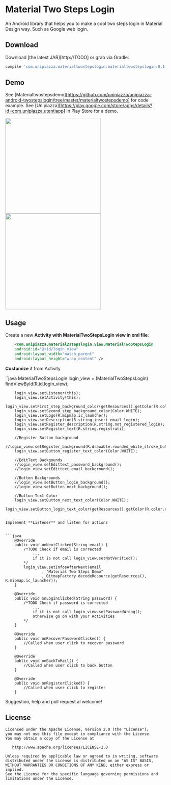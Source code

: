 Material Two Steps Login
======

An Android library that helps you to make a cool two steps login in Material Design way. Such as Google web login.

Download
--------

Download [the latest JAR][http://TODO] or grab via Gradle:

```groovy
compile 'com.unipiazza.materialtwostepslogin:materialtwostepslogin:0.1.1'
```

Demo
-------------
See [Materialtwostepsdemo][https://github.com/unipiazza/unipiazza-android-twostepslogin/tree/master/materialtwostepsdemo] for code example.
See [Unipiazza][https://play.google.com/store/apps/details?id=com.unipiazza.utentiapp] in Play Store for a demo.

<img src="https://github.com/unipiazza/unipiazza-android-twostepslogin/blob/master/art/demo1.png" width="300">
<img src="https://github.com/unipiazza/unipiazza-android-twostepslogin/blob/master/art/demo2.png" width="300">

Usage
-------------
Create a new **Activity with MaterialTwoStepsLogin view in xml file**:

```xml
	<com.unipiazza.material2stepslogin.view.MaterialTwoStepsLogin
	android:id="@+id/login_view"
	android:layout_width="match_parent"
	android:layout_height="wrap_content" />
```

**Customize** it from Activity

``java
        MaterialTwoStepsLogin login_view = (MaterialTwoStepsLogin) findViewById(R.id.login_view);
        
        login_view.setListener(this);
        login_view.setActivity(this);
        login_view.setFirst_step_background_color(getResources().getColor(R.color.colorPrimary));
        login_view.setSecond_step_background_color(Color.WHITE);
        login_view.setLogo(R.mipmap.ic_launcher);
        login_view.setDescription(R.string.insert_email_login);
        login_view.setRegister_description(R.string.not_registered_login);
        login_view.setRegister_text(R.string.registrati);

        //Register Button background
        //login_view.setRegister_background(R.drawable.rounded_white_stroke_button);
        login_view.setButton_register_text_color(Color.WHITE);

        //EditText Backgounds
        //login_view.setEdittext_password_background();
        //login_view.setEdittext_email_background();

        //Button Backgrounds
        //login_view.setButton_login_background();
        //login_view.setButton_next_background();

        //Button Text Color
        login_view.setButton_next_text_color(Color.WHITE);
        login_view.setButton_login_text_color(getResources().getColor(R.color.colorPrimary));
```

Implement **Listener** and listen for actions


```java
    @Override
    public void onNextClicked(String email) {
        /*TODO Check if email is corrected
            ...
            if it is not call login_view.setNotVerified();
        */
        login_view.setInfosAfterNext(email
                , "Material Two Steps Demo"
                , BitmapFactory.decodeResource(getResources(), R.mipmap.ic_launcher));
    }

    @Override
    public void onLoginClicked(String password) {
        /*TODO Check if password is corrected
            ...
            if it is not call login_view.setPasswordWrong();
            otherwise go on with your Activities
        */
    }

    @Override
    public void onRecoverPasswordClicked() {
        //Called when user click to recover password
    }

    @Override
    public void onBackToMail() {
        //Called when user click to back button
    }

    @Override
    public void onRegisterClicked() {
        //Called when user click to register
    }
```

Suggestion, help and pull request al welcome!


License
-------

    Licensed under the Apache License, Version 2.0 (the "License");
    you may not use this file except in compliance with the License.
    You may obtain a copy of the License at

       http://www.apache.org/licenses/LICENSE-2.0

    Unless required by applicable law or agreed to in writing, software
    distributed under the License is distributed on an "AS IS" BASIS,
    WITHOUT WARRANTIES OR CONDITIONS OF ANY KIND, either express or implied.
    See the License for the specific language governing permissions and
    limitations under the License.

